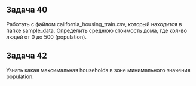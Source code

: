 ## Задача 40 
Работать с файлом california_housing_train.csv, который находится в папке sample_data. Определить среднюю стоимость дома, где кол-во людей от 0 до 500 (population).

## Задача 42 
Узнать какая максимальная households в зоне минимального значения population.